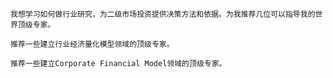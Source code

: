 ```
我想学习如何做行业研究，为二级市场投资提供决策方法和依据。为我推荐几位可以指导我的世界顶级专家。
```

```
推荐一些建立行业经济量化模型领域的顶级专家。
```

```
推荐一些建立Corporate Financial Model领域的顶级专家。
```
